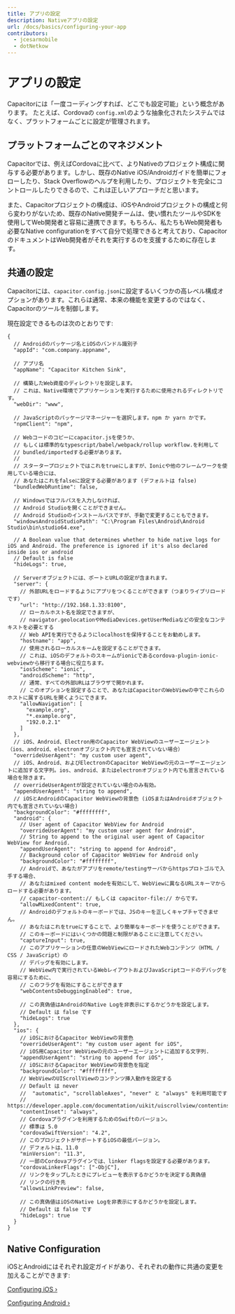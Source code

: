 ```yaml
---
title: アプリの設定
description: Nativeアプリの設定
url: /docs/basics/configuring-your-app
contributors:
  - jcesarmobile
  - dotNetkow
---
```


# アプリの設定

<p class="intro">Capacitorには「一度コーディングすれば、どこでも設定可能」という概念があります。
たとえば、Cordovaの <code>config.xml</code>のような抽象化されたシステムではなく、プラットフォームごとに設定が管理されます。</p>

## プラットフォームごとのマネジメント

Capacitorでは、例えばCordovaに比べて、よりNativeのプロジェクト構成に関与する必要があります。しかし、既存のNative iOS/Androidガイドを簡単にフォローしたり、Stack Overflowのヘルプを利用したり、プロジェクトを完全にコントロールしたりできるので、これは正しいアプローチだと思います。

また、Capacitorプロジェクトの構成は、iOSやAndroidプロジェクトの構成と何ら変わりがないため、既存のNative開発チームは、使い慣れたツールやSDKを使用してWeb開発者と容易に連携できます。もちろん、私たちもWeb開発者も必要なNative configurationをすべて自分で処理できると考えており、CapacitorのドキュメントはWeb開発者がそれを実行するのを支援するために存在します。

## 共通の設定

Capacitorには、`capacitor.config.json`に設定するいくつかの高レベル構成オプションがあります。これらは通常、本来の機能を変更するのではなく、Capacitorのツールを制御します。

現在設定できるものは次のとおりです:

```json5
{
  // Androidのパッケージ名とiOSのバンドル識別子
  "appId": "com.company.appname",

  // アプリ名
  "appName": "Capacitor Kitchen Sink",

  // 構築したWeb資産のディレクトリを設定します。
  // これは、Native環境でアプリケーションを実行するために使用されるディレクトリです。
  "webDir": "www",

  // JavaScriptのパッケージマネージャーを選択します。npm か yarn かです。
  "npmClient": "npm",

  // Webコードのコピーにcapacitor.jsを使うか、
  // もしくは標準的なtypescript/babel/webpack/rollup workflow.を利用して
  // bundled/importedする必要があります。
  //
  // スタータープロジェクトではこれをtrueにしますが、Ionicや他のフレームワークを使用している場合には、
  // あなたはこれをfalseに設定する必要があります (デフォルトは false)
  "bundledWebRuntime": false,

  // Windowsではフルパスを入力しなければ、
  // Android Studioを開くことができません。
  // Android Studioのインストールパスですが、手動で変更することもできます。
  "windowsAndroidStudioPath": "C:\Program Files\Android\Android Studio\bin\studio64.exe",

  // A Boolean value that determines whether to hide native logs for iOS and Android. The preference is ignored if it's also declared inside ios or android
  // Default is false
  "hideLogs": true,

  // Serverオブジェクトには、ポートとURLの設定が含まれます。
  "server": {
    // 外部URLをロードするようにアプリをつくることができます（つまりライブリロードです）
    "url": "http://192.168.1.33:8100",
    // ローカルホスト名を設定できますが、
    // navigator.geolocationやMediaDevices.getUserMediaなどの安全なコンテキストを必要とする
    // Web APIを実行できるようにlocalhostを保持することをお勧めします。
    "hostname": "app",
    // 使用されるローカルスキームを設定することができます。
    // これは、iOSのデフォルトのスキームがionicであるcordova-plugin-ionic-webviewから移行する場合に役立ちます。
    "iosScheme": "ionic",
    "androidScheme": "http",
    // 通常、すべての外部URLはブラウザで開かれます。
    // このオプションを設定することで、あなたはCapacitorのWebViewの中でこれらのホストに属するURLを開くようにできます。
    "allowNavigation": [
      "example.org",
      "*.example.org",
      "192.0.2.1"
    ]
  },
  // iOS、Android、Electron用のCapacitor WebViewのユーザーエージェント（ios、android、electronオブジェクト内でも宣言されていない場合）
  "overrideUserAgent": "my custom user agent",
  // iOS、Android、およびElectronのCapacitor WebViewの元のユーザーエージェントに追加する文字列。ios、android、またはelectronオブジェクト内でも宣言されている場合を除きます。
  // overrideUserAgentが設定されていない場合のみ有効。
  "appendUserAgent": "string to append",
  // iOSとAndroidのCapacitor WebViewの背景色 (iOSまたはAndroidオブジェクト内でも宣言されていない場合)
  "backgroundColor": "#ffffffff",
  "android": {
    // User agent of Capacitor WebView for Android
    "overrideUserAgent": "my custom user agent for Android",
    // String to append to the original user agent of Capacitor WebView for Android.
    "appendUserAgent": "string to append for Android",
    // Background color of Capacitor WebView for Android only
    "backgroundColor": "#ffffffff",
    // Androidで、あなたがアプリをremote/testingサーバからhttpsプロトゴルで入手する場合、
    // あなたはmixed content modeを有効にして、WebViewに異なるURLスキーマからロードする必要があります。
    // capacitor-content:// もしくは capacitor-file:// からです。
    "allowMixedContent": true,
    // Androidのデフォルトのキーボードでは、JSのキーを正しくキャプチャできません。
    // あなたはこれをtrueにすることで、より簡単なキーボードを使うことができます。
    // このキーボードにはいくつかの問題と制限があることに注意してください。
    "captureInput": true,
    // このアプリケーションの任意のWebViewにロードされたWebコンテンツ（HTML / CSS / JavaScript）の
    // デバッグを有効にします。
    // WebView内で実行されているWebレイアウトおよびJavaScriptコードのデバッグを容易にするために、
    // このフラグを有効にすることができます
    "webContentsDebuggingEnabled": true,

    // この真偽値はAndroidのNative Logを非表示にするかどうかを設定します。
    // Default は false です
    "hideLogs": true
  },
  "ios": {
    // iOSにおけるCapacitor WebViewの背景色
    "overrideUserAgent": "my custom user agent for iOS",
    // iOS用Capacitor WebViewの元のユーザーエージェントに追加する文字列.
    "appendUserAgent": "string to append for iOS",
    // iOSにおけるCapacitor WebViewの背景色を指定
    "backgroundColor": "#ffffffff",
    // WebViewのUIScrollViewのコンテンツ挿入動作を設定する
    // Default は never
    //  "automatic", "scrollableAxes", "never" と "always" を利用可能です
    // https://developer.apple.com/documentation/uikit/uiscrollview/contentinsetadjustmentbehavior
    "contentInset": "always",
    // Cordovaプラグインを利用するためのSwiftのバージョン。
    // 標準は 5.0
    "cordovaSwiftVersion": "4.2",
    // このプロジェクトがサポートするiOSの最低バージョン。
    // デフォルトは、11.0
    "minVersion": "11.3",
    // 一部のCordovaプラグインでは、linker flagsを設定する必要があります。
    "cordovaLinkerFlags": ["-ObjC"],
    // リンクをタップしたときにプレビューを表示するかどうかを決定する真偽値
    // リンクの行き先
    "allowsLinkPreview": false,

    // この真偽値はiOSのNative Logを非表示にするかどうかを設定します。
    // Default は false です
    "hideLogs": true
  }
}
```

## Native Configuration

iOSとAndroidにはそれぞれ設定ガイドがあり、それぞれの動作に共通の変更を加えることができます:

[Configuring iOS &#8250;](/docs/ios/configuration)

[Configuring Android &#8250;](/docs/android/configuration)

